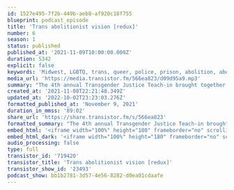 ```yaml
---
id: 1527e495-7f2b-449b-aeb8-af920c18f755
blueprint: podcast_episode
title: 'Trans abolitionist vision [redux]'
number: 6
season: 1
status: published
published_at: '2021-11-09T10:00:00.000Z'
duration: 5342
explicit: false
keywords: 'Midwest, LGBTQ, trans, queer, police, prison, abolition, abolitionist'
media_url: 'https://media.transistor.fm/566ea823/d09d95a9.mp3'
summary: "The 4th annual Transgender Justice Teach-in brought together T/GQ/Enby folks doing abolition work and organizing around/against state-sanctioned violence. In this week's episode, we revisit a conversation highlighting efforts in the Midwest and emphasize the connections between both queer/trans justice and abolitionist organizing."
created_at: '2021-11-08T22:21:48.349Z'
updated_at: '2022-10-02T23:23:03.276Z'
formatted_published_at: 'November 9, 2021'
duration_in_mmss: '89:02'
share_url: 'https://share.transistor.fm/s/566ea823'
formatted_summary: "The 4th annual Transgender Justice Teach-in brought together T/GQ/Enby folks doing abolition work and organizing around/against state-sanctioned violence. In this week's episode, we revisit a conversation highlighting efforts in the Midwest and emphasize the connections between both queer/trans justice and abolitionist organizing."
embed_html: '<iframe width="100%" height="180" frameborder="no" scrolling="no" seamless src="https://share.transistor.fm/e/566ea823"></iframe>'
embed_html_dark: '<iframe width="100%" height="180" frameborder="no" scrolling="no" seamless src="https://share.transistor.fm/e/566ea823/dark"></iframe>'
audio_processing: false
type: full
transistor_id: '719420'
transistor_title: 'Trans abolitionist vision [redux]'
transistor_show_id: '23493'
podcast_show: bb1b2781-3d57-4e56-8282-d0ea01cdaafe
---
```


